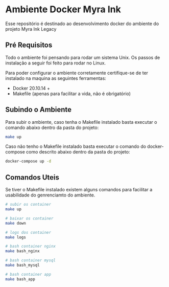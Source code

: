 # Ambiente Docker Myra Ink

Esse repositório é destinado ao desenvolvimento docker do ambiente do projeto Myra Ink Legacy

## Pré Requisitos
Todo o ambiente foi pensando para rodar um sistema Unix.
Os passos de instalação a seguir foi feito para rodar no Linux.

Para poder configurar o ambiente corretamente certifique-se de ter instalado na maquina as seguintes ferramentas:

* Docker 20.10.14 +
* Makefile (apenas para facilitar a vida, não é obrigatório)


## Subindo o Ambiente
Para subir o ambiente, caso tenha o Makefile instalado basta executar o comando abaixo dentro da pasta do projeto:
```bash
make up
```
Caso não tenho o  Makefile instalado basta executar o comando do docker-compose como descrito abaixo dentro da pasta do projeto:
```bash
docker-compose up -d
```
## Comandos Uteis
Se tiver o Makefile instalado existem alguns comandos para facilitar a usabilidade do genrenciamto do ambiente.

```bash
# subir os container
make up

# baixar os container
make down

# logs dos container
make logs

# bash container nginx
make bash_nginx

# bash container mysql
make bash_mysql

# bash container app
make bash_app
```